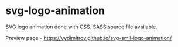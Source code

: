 # svg-logo-animation

SVG logo animation done with CSS. SASS source file available.

Preview page - https://vydimitrov.github.io/svg-smil-logo-animation/

